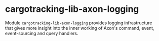 # cargotracking-lib-axon-logging

Module `cargotracking-lib-axon-logging` provides logging infrastructure that gives more insight into the inner working of Axon's command, event, event-sourcing and query handlers.
